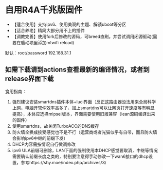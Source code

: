 # 自用R4A千兆版固件

- 【适合使用】支持ipv6、使用美观的主题、解锁uboot等分区
- 【适合养老】精简大部分用不上的插件
- 【调教完善】使用fork后修改的源码，可breed直刷，并尝试调用闭源驱动(需要在启动项里添加mtwifi reload)

默认：root/password 192.168.31.1

如需下载请到actions查看最新的编译情况，或者到release界面下载
------

食用指南：
1. 强烈建议安装smartdns插件本体+luci界面（反正这路由器没法用来全局科学上网，电脑开软件效率高多了，加上smartdns可以让网页打开速度等有明显提高），本体应选择mipsel版本，界面需要使用旧版兼容（lean源码编译出来的固件）
2. 使用smartdns，故关闭TurboACC的DNS缓存
3. 防火墙全换成接受感觉也不是不行（运营商或者光猫似乎有自带，而且防火墙会影响ipv6中继的前缀下发）
4. DHCP内容需按情况自行微调修改
5. ipv6 ULA前缀可删除，LAN下面的强制使用本DHCP感觉要取消，中继等情况需要确认前缀长度之类的，特别要注意得手动修改一下wan6接口的dhcp设置，参考https://shy.moe/index.php/archives/3/
